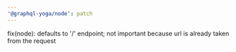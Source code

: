 ```yaml
---
'@graphql-yoga/node': patch
---
```


fix(node): defaults to '/' endpoint; not important because url is already taken from the request

